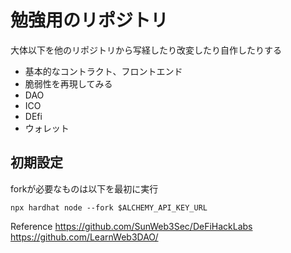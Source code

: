 # 勉強用のリポジトリ
大体以下を他のリポジトリから写経したり改変したり自作したりする
- 基本的なコントラクト、フロントエンド
- 脆弱性を再現してみる
- DAO
- ICO
- DEfi
- ウォレット


## 初期設定

forkが必要なものは以下を最初に実行

```
npx hardhat node --fork $ALCHEMY_API_KEY_URL
```

Reference
https://github.com/SunWeb3Sec/DeFiHackLabs
https://github.com/LearnWeb3DAO/


